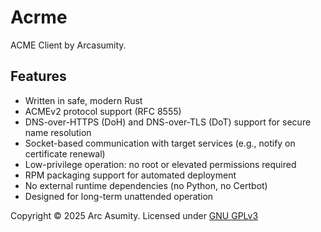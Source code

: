 # Acrme
ACME Client by Arcasumity.

## Features

- Written in safe, modern Rust
- ACMEv2 protocol support (RFC 8555)
- DNS-over-HTTPS (DoH) and DNS-over-TLS (DoT) support for secure name resolution
- Socket-based communication with target services (e.g., notify on certificate renewal)
- Low-privilege operation: no root or elevated permissions required
- RPM packaging support for automated deployment
- No external runtime dependencies (no Python, no Certbot)
- Designed for long-term unattended operation

Copyright © 2025 Arc Asumity.
Licensed under [GNU GPLv3](/LICENSE)
